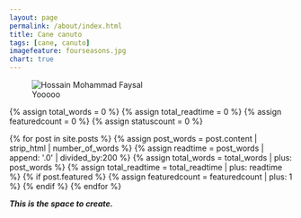 ```yaml
---
layout: page
permalink: /about/index.html
title: Cane canuto
tags: [cane, canuto]
imagefeature: fourseasons.jpg
chart: true
---
```

<figure>
  <img src="{{ site.url }}/images/me.jpg" alt="Hossain Mohammad Faysal">
  <figcaption>Yooooo</figcaption>
</figure>

{% assign total_words = 0 %}
{% assign total_readtime = 0 %}
{% assign featuredcount = 0 %}
{% assign statuscount = 0 %}

{% for post in site.posts %}
    {% assign post_words = post.content | strip_html | number_of_words %}
    {% assign readtime = post_words | append: '.0' | divided_by:200 %}
    {% assign total_words = total_words | plus: post_words %}
    {% assign total_readtime = total_readtime | plus: readtime %}
    {% if post.featured %}
    {% assign featuredcount = featuredcount | plus: 1 %}
    {% endif %}
{% endfor %}


***This is the space to create.***